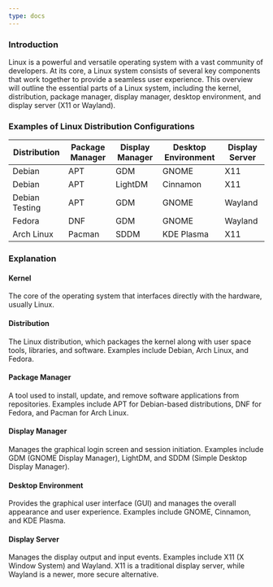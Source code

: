 ```yaml
---
type: docs
---
```


### Introduction

Linux is a powerful and versatile operating system with a vast community of developers. At its core, a Linux system consists of several key components that work together to provide a seamless user experience. This overview will outline the essential parts of a Linux system, including the kernel, distribution, package manager, display manager, desktop environment, and display server (X11 or Wayland).

### Examples of Linux Distribution Configurations

| **Distribution**   | **Package Manager** | **Display Manager** | **Desktop Environment** | **Display Server** |
|--------------------|----------------------|----------------------|-------------------------|--------------------|
| Debian             | APT                  | GDM                  | GNOME                   | X11                |
| Debian             | APT                  | LightDM              | Cinnamon                | X11                |
| Debian Testing     | APT                  | GDM                  | GNOME                   | Wayland            |
| Fedora             | DNF                  | GDM                  | GNOME                   | Wayland            |
| Arch Linux         | Pacman               | SDDM                 | KDE Plasma              | X11                |

### Explanation

#### Kernel
The core of the operating system that interfaces directly with the hardware, usually Linux.

#### Distribution
The Linux distribution, which packages the kernel along with user space tools, libraries, and software. Examples include Debian, Arch Linux, and Fedora.

#### Package Manager
A tool used to install, update, and remove software applications from repositories. Examples include APT for Debian-based distributions, DNF for Fedora, and Pacman for Arch Linux.

#### Display Manager
Manages the graphical login screen and session initiation. Examples include GDM (GNOME Display Manager), LightDM, and SDDM (Simple Desktop Display Manager).

#### Desktop Environment
Provides the graphical user interface (GUI) and manages the overall appearance and user experience. Examples include GNOME, Cinnamon, and KDE Plasma.

#### Display Server
Manages the display output and input events. Examples include X11 (X Window System) and Wayland. X11 is a traditional display server, while Wayland is a newer, more secure alternative.